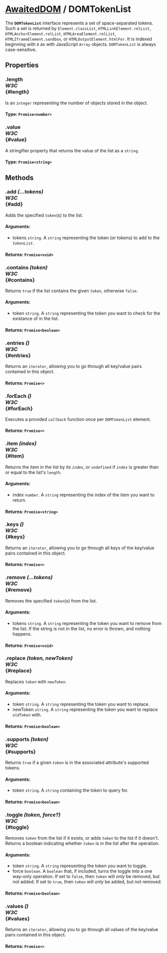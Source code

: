 # [AwaitedDOM](../basic-client/awaited-dom) <span>/</span> DOMTokenList

<div class='overview'><span class="seoSummary">The <code><strong>DOMTokenList</strong></code> interface represents a set of space-separated tokens. Such a set is returned by <code>Element.classList</code>, <code>HTMLLinkElement.relList</code>, <code>HTMLAnchorElement.relList</code>, <code>HTMLAreaElement.relList</code>, <code>HTMLIframeElement.sandbox</code>, or <code>HTMLOutputElement.htmlFor</code>. It is indexed beginning with <code>0</code> as with JavaScript <code>Array</code> objects. <code>DOMTokenList</code> is always case-sensitive.</span></div>

## Properties

### .length <div class="specs"><i>W3C</i></div> {#length}

Is an <code>integer</code> representing the number of objects stored in the object.

#### **Type**: `Promise<number>`

### .value <div class="specs"><i>W3C</i></div> {#value}

A stringifier property that returns the value of the list as a `string`.

#### **Type**: `Promise<string>`

## Methods

### .add *(...tokens)* <div class="specs"><i>W3C</i></div> {#add}

Adds the specified&nbsp;<code><var>token</var></code>(s) to the list.

#### **Arguments**:


 - tokens `string`. A `string` representing the token (or tokens) to add to the <code><var>tokenList</var></code>.

#### **Returns**: `Promise<void>`

### .contains *(token)* <div class="specs"><i>W3C</i></div> {#contains}

Returns <code>true</code> if the list contains the given <code><var>token</var></code>, otherwise <code>false</code>.

#### **Arguments**:


 - token `string`. A `string` representing the token you want to check for the existance of in the list.

#### **Returns**: `Promise<boolean>`

### .entries *()* <div class="specs"><i>W3C</i></div> {#entries}

Returns an <code>iterator</code>, allowing you to go through all key/value pairs contained in this object.

#### **Returns**: `Promise<>`

### .forEach *()* <div class="specs"><i>W3C</i></div> {#forEach}

Executes a provided <code><var>callback</var></code> function once per <code>DOMTokenList</code> element.

#### **Returns**: `Promise<>`

### .item *(index)* <div class="specs"><i>W3C</i></div> {#item}

Returns the item in the list by its <code><var>index</var></code>, or <code>undefined</code> if <code><var>index</var></code> is greater than or equal to the list's <code>length</code>.

#### **Arguments**:


 - index `number`. A `string` representing the index of the item you want to return.

#### **Returns**: `Promise<string>`

### .keys *()* <div class="specs"><i>W3C</i></div> {#keys}

Returns an <code>iterator</code>, allowing you to go through all keys of the key/value pairs contained in this object.

#### **Returns**: `Promise<>`

### .remove *(...tokens)* <div class="specs"><i>W3C</i></div> {#remove}

Removes the specified <code><var>token</var></code>(s) from the list.

#### **Arguments**:


 - tokens `string`. A `string` representing the token you want to remove from the list. If the string is not in the list, no error is thrown, and nothing happens.

#### **Returns**: `Promise<void>`

### .replace *(token, newToken)* <div class="specs"><i>W3C</i></div> {#replace}

Replaces&nbsp;<code><var>token</var></code> with&nbsp;<code><var>newToken</var></code>.

#### **Arguments**:


 - token `string`. A `string` representing the token you want to replace.
 - newToken `string`. A `string` representing the token you want to replace <code><var>oldToken</var></code> with.

#### **Returns**: `Promise<boolean>`

### .supports *(token)* <div class="specs"><i>W3C</i></div> {#supports}

Returns <code>true</code> if a given <code><var>token</var></code> is in the associated attribute's supported tokens.

#### **Arguments**:


 - token `string`. A `string` containing the token to query for.

#### **Returns**: `Promise<boolean>`

### .toggle *(token, force?)* <div class="specs"><i>W3C</i></div> {#toggle}

Removes&nbsp;<code><var>token</var></code> from the list if it exists, or adds <code><var>token</var></code> to the list if it doesn't. Returns a boolean indicating whether <code><var>token</var></code> is in the list after the operation.

#### **Arguments**:


 - token `string`. A `string` representing the token you want to toggle.
 - force `boolean`. A `boolean` that, if included, turns the toggle into a one way-only operation. If set to <code>false</code>, then <code><var>token</var></code> will *only* be removed, but not added. If set to <code>true</code>, then <code><var>token</var></code> will *only* be added, but not removed.

#### **Returns**: `Promise<boolean>`

### .values *()* <div class="specs"><i>W3C</i></div> {#values}

Returns an <code>iterator</code>, allowing you to go through all values of the key/value pairs contained in this object.

#### **Returns**: `Promise<>`
